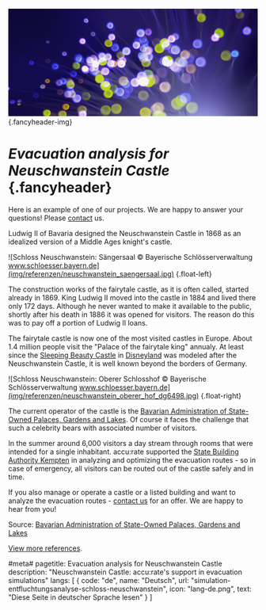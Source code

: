 ![](/img/accurate-bild-3.jpg) {.fancyheader-img}
# *Evacuation analysis for Neuschwanstein Castle* {.fancyheader}

Here is an example of one of our projects. We are happy to answer your questions! Please [contact](kontakt) us.

Ludwig II of Bavaria designed the Neuschwanstein Castle in 1868 as an idealized version of a Middle Ages knight's castle.

![Schloss Neuschwanstein: Sängersaal © Bayerische Schlösserverwaltung www.schloesser.bayern.de](img/referenzen/neuschwanstein_saengersaal.jpg) {.float-left}

The construction works of the fairytale castle, as it is often called, started already in 1869. King Ludwig II moved into the castle in 1884 and lived there only 172 days. Although he never wanted to make it available to the public, shortly after his death in 1886 it was opened for visitors. The reason do this was to pay off a portion of Ludwig II loans.

The fairytale castle is now one of the most visited castles in Europe. About 1.4 million people visit the "Palace of the fairytale king" annualy. At least since the [Sleeping Beauty Castle](https://en.wikipedia.org/wiki/Sleeping_Beauty_Castle) in [Disneyland](https://disneyland.disney.go.com/) was modeled after the Neuschwanstein Castle, it is well known beyond the borders of Germany.

![Schloss Neuschwanstein: Oberer Schlosshof © Bayerische Schlösserverwaltung www.schloesser.bayern.de](img/referenzen/neuschwanstein_oberer_hof_dg6498.jpg) {.float-right}

The current operator of the castle is the [Bavarian Administration of State-Owned Palaces, Gardens and Lakes](http://www.neuschwanstein.de/). Of course it faces the challenge that such a celebrity bears with associated number of visitors.

In the summer around 6,000 visitors a day stream through rooms that were intended for a single inhabitant. accu:rate supported the [State Building Authority Kempten](http://www.stbake.bayern.de/) in analyzing and optimizing the evacuation routes - so in case of emergency, all visitors can be routed out of the castle safely and in time.

If you also manage or operate a castle or a listed building and want to analyze the evacuation routes - [contact us](/en:contact) for an offer. We are happy to hear from you!

Source: [Bavarian Administration of State-Owned Palaces, Gardens and Lakes](http://www.neuschwanstein.de/)

[View more references](en:references).


#meta#
pagetitle: Evacuation analysis for Neuschwanstein Castle
description: "Neuschwanstein Castle: accu:rate's support in evacuation simulations"
langs: [
    { code: "de", name: "Deutsch", url: "simulation-entfluchtungsanalyse-schloss-neuschwanstein", icon: "lang-de.png", text: "Diese Seite in deutscher Sprache lesen" }
]
